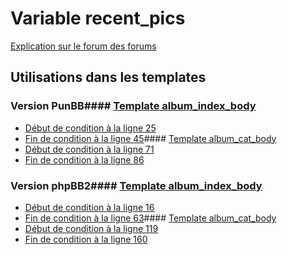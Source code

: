 # Variable recent_pics
[Explication sur le forum des forums](http://forum.forumactif.com/t294113-listing-des-variables#recent_pics)
## Utilisations dans les templates
### Version PunBB#### [Template album_index_body](punbb/album_index_body.md)
* [Début de condition à la ligne 25](../punbb/album_index_body.tpl#L25)
* [Fin de condition à la ligne 45](../punbb/album_index_body.tpl#L45)#### [Template album_cat_body](punbb/album_cat_body.md)
* [Début de condition à la ligne 71](../punbb/album_cat_body.tpl#L71)
* [Fin de condition à la ligne 86](../punbb/album_cat_body.tpl#L86)
### Version phpBB2#### [Template album_index_body](subsilver/album_index_body.md)
* [Début de condition à la ligne 16](../subsilver/album_index_body.tpl#L16)
* [Fin de condition à la ligne 63](../subsilver/album_index_body.tpl#L63)#### [Template album_cat_body](subsilver/album_cat_body.md)
* [Début de condition à la ligne 119](../subsilver/album_cat_body.tpl#L119)
* [Fin de condition à la ligne 160](../subsilver/album_cat_body.tpl#L160)